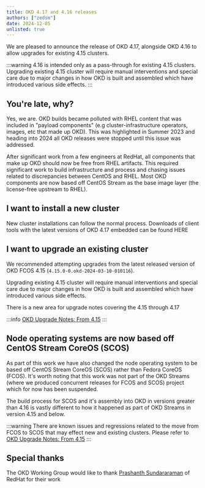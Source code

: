 ```yaml
---
title: OKD 4.17 and 4.16 releases
authors: ["zedsm"]
date: 2024-12-05
unlisted: true
---
```


We are pleased to announce the release of OKD 4.17, alongside OKD 4.16 to allow upgrades for existing 4.15 clusters.

:::warning
4.16 is intended only as a pass-through for existing 4.15 clusters. Upgrading existing 4.15 cluster will require manual interventions and special care due to major changes in how OKD is built and assembled which have introduced various side effects.
:::

## You're late, why?

Yes, we are. OKD builds became polluted with RHEL content that was included in "payload components" (e.g cluster-infrastructure operators, images, etc that made up OKD). This was highlighted in Summer 2023 and heading into 2024 all OKD releases were stopped until this issue was addressed.

After significant work from a few engineers at RedHat, all components that make up OKD should now be free from RHEL artifacts. This required significant work to build infrastructure and process and chasing issues related to discrepancies between CentOS and RHEL. Most OKD components are now based off CentOS Stream as the base image layer (the license-free upstream to RHEL).

## I want to install a new cluster

New cluster installations can follow the normal process. Downloads of client tools with the latest versions of OKD 4.17 embedded can be found HERE

## I want to upgrade an existing cluster

We recommended attempting upgrades from the latest released version of OKD FCOS 4.15 (`4.15.0-0.okd-2024-03-10-010116`).

Upgrading existing 4.15 cluster will require manual interventions and special care due to major changes in how OKD is built and assembled which have introduced various side effects.

There is a new area for upgrade notes covering the 4.15 through 4.17

:::info
[OKD Upgrade Notes: From 4.15](/docs/project/upgrade-notes/from-4-15/)
:::

## Node operating systems are now based off CentOS Stream CoreOS (SCOS)

As part of this work we have also changed the node operating system to be based off CentOS Stream CoreOS (SCOS) rather than Fedora CoreOS (FCOS). It's worth noting that this work was not part of the OKD Streams (where we produced concurrent releases for FCOS and SCOS) project which for now has been suspended.

The build process for SCOS and it's assembly into OKD in versions greater than 4.16 is vastly different to how it happened as part of OKD Streams in version 4.15 and below.

:::warning
There are known issues and regressions related to the move from FCOS to SCOS that may effect new and existing clusters. Please refer to [OKD Upgrade Notes: From 4.15](/docs/project/upgrade-notes/from-4-15/)
:::

## Special thanks

The OKD Working Group would like to thank [Prashanth Sundararaman](https://github.com/Prashanth684) of RedHat for their work 


